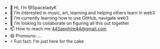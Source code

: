 - 👋 Hi, I’m @SpaceladyK
- 👀 I’m interested in music, art, learning and helping others learn in web3
- 🌱 I’m currently learning how to use GitHub, navigate web3
- 💞️ I’m looking to collaborate on figuring all this out together
- 📫 How to reach me 44Sapphire44@gmail.com
- 😄 Pronouns: ...
- ⚡ Fun fact: I'm just here for the cake

<!---
SpaceladyK/SpaceladyK is a ✨ special ✨ repository because its `README.md` (this file) appears on your GitHub profile.
You can click the Preview link to take a look at your changes.
--->
